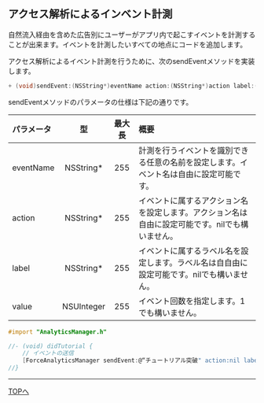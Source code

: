 ## アクセス解析によるインベント計測

自然流入経由を含めた広告別にユーザーがアプリ内で起こすイベントを計測することが出来ます。イベントを計測したいすべての地点にコードを追加します。

アクセス解析によるイベント計測を行うために、次のsendEventメソッドを実装します。

```objective-c
+ (void)sendEvent:(NSString*)eventName action:(NSString*)action label:(NSString*)label value:(NSUInteger)value;
```

sendEventメソッドのパラメータの仕様は下記の通りです。

|パラメータ|型|最大長|概要|
|:------|:------:|:------:|:------|
|eventName|NSString*|255|計測を行うイベントを識別できる任意の名前を設定します。イベント名は自由に設定可能です。|
|action|NSString*|255|イベントに属するアクション名を設定します。アクション名は⾃由に設定可能です。nilでも構いません。|
|label|NSString*|255|イベントに属するラベル名を設定します。ラベル名は⾃自由に設定可能です。nilでも構いません。|
|value|NSUInteger|255|イベント回数を指定します。1でも構いません。|



```objective-c
#import "AnalyticsManager.h"

//- (void) didTutorial {
    // イベントの送信
    [ForceAnalyticsManager sendEvent:@“チュートリアル突破" action:nil label:nil value:1];
//}
```

---
[TOPへ](/lang/ja/)
